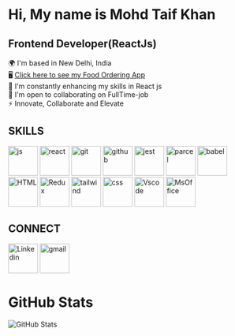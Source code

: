 
# Hi, My name is Mohd Taif Khan  

## Frontend Developer(ReactJs)

🌍  I'm based in New Delhi, India  
🖥️  [Click here to see my Food Ordering App](https://foodorderappbytaif.netlify.app/)  
🧠  I'm constantly enhancing my skills in React js  
🤝  I'm open to collaborating on FullTime-job  
⚡  Innovate, Collaborate and Elevate

## SKILLS

[<img src="https://encrypted-tbn0.gstatic.com/images?q=tbn:ANd9GcSwr7hezbSLIzt0x_LcGYkOF0z4UKsj6QTEZA&s" alt="js" width="60" height="60"/>](https://www.w3schools.com/js/)
[<img src="https://encrypted-tbn0.gstatic.com/images?q=tbn:ANd9GcQ-TLdbAqtzJd2i6o0TLdIxnQUzhKNKb58koA&s" alt="react" width="60" height="60"/>](https://react.dev/learn)
[<img src="https://encrypted-tbn0.gstatic.com/images?q=tbn:ANd9GcQ3w5v3NHCaW5Ig1eG2mWbruAG3_rk_4_tJtg&s" alt="git" width="60" height="60"/>](https://git-scm.com/doc)
[<img src="https://encrypted-tbn0.gstatic.com/images?q=tbn:ANd9GcSbqj9Ii13d6hx5a9kyLnC5A8A96LDSaSZv_w&s" alt="github" width="60" height="60"/>](https://docs.github.com/en/get-started)
[<img src="https://encrypted-tbn0.gstatic.com/images?q=tbn:ANd9GcQ3SQYHAO1IZKdhvZkb4pBktXc_D_wzqVkQFA&s" alt="jest" width="60" height="60"/>](https://jestjs.io/docs/getting-started)
[<img src="https://parceljs.org/assets/og.png" alt="parcel" width="60" height="60"/>](https://parceljs.org/recipes/react/)
[<img src="https://encrypted-tbn0.gstatic.com/images?q=tbn:ANd9GcR2qUjvuCkgy2dS639FfzokycEV9BU9RWqq_I906KNB7reLxOGUcmYcCtAFyhsZeNynWyKqRPlmEs7Z-ylreRRVF1qn9Bl9ihL5oFDDYw" alt="babel" width="60" height="60"/>](https://babeljs.io/docs/)
[<img src="https://encrypted-tbn0.gstatic.com/images?q=tbn:ANd9GcQTEjk3dEXGHWf3zOPwSP5hTx6NdlNcgXdtkg&s" alt="HTML" width="60" height="60"/>](https://www.w3schools.com/html/)
[<img src="https://miro.medium.com/v2/resize:fit:500/1*tOI6UC5EaS2fPItCesI-AQ.png" alt="Redux" width="60" height="60"/>](https://redux.js.org/introduction/getting-started)
[<img src="https://encrypted-tbn0.gstatic.com/images?q=tbn:ANd9GcSVgHWDyjwN9qZsPChFzc5PRfOOOqbfgXqR3w&s" alt="tailwind" width="60" height="60"/>](https://tailwindcss.com/docs/installation)
[<img src="https://encrypted-tbn0.gstatic.com/images?q=tbn:ANd9GcRC_pqc4MwJZdVygwY49rBa1U0ndZZKBWU9PA&s" alt="css" width="60" height="60"/>](https://www.w3schools.com/css/)
[<img src="https://encrypted-tbn0.gstatic.com/images?q=tbn:ANd9GcRXw1e_BUF94tqvmJWuXqHzbCG-nP0ONdK4rA&s" alt="Vscode" width="60" height="60"/>](https://code.visualstudio.com/docs)
[<img src="https://encrypted-tbn0.gstatic.com/images?q=tbn:ANd9GcSMpnGi_CUJbErjTtT091V3MMR5nHlo_UBkPQ&s" alt="MsOffice" width="60" height="60"/>](https://www.microsoft.com/en-in/microsoft-365/microsoft-office)

## CONNECT

[<img src="https://encrypted-tbn0.gstatic.com/images?q=tbn:ANd9GcROp-tVE-R6e5Uw_LRnOl1kC5MMXciei-j0VQ&s" alt="Linkedin" width="60" height="60"/>](https://www.linkedin.com/in/taif-khan-14b404295/)
[<img src="https://cdn.vox-cdn.com/thumbor/x1-9UwiB_BeLufaPfDTRaLrACBo=/0x0:1320x880/1200x628/filters:focal(660x440:661x441)/cdn.vox-cdn.com/uploads/chorus_asset/file/21939811/newgmaillogo.jpg" alt="gmail" width="60" height="60"/>](mailto:mohd.taif.khan1@gmail.com)  

# GitHub Stats

![GitHub Stats](https://github-readme-stats.vercel.app/api?username=tk-droid&show_icons=true&count_private=true)  









